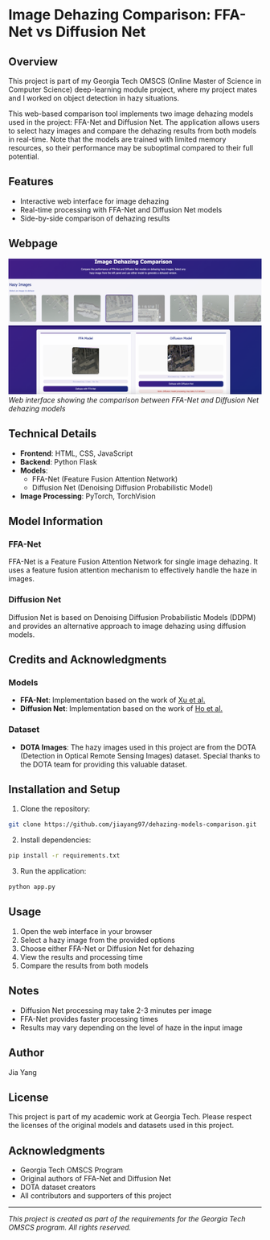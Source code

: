 # Image Dehazing Comparison: FFA-Net vs Diffusion Net

## Overview
This project is part of my Georgia Tech OMSCS (Online Master of Science in Computer Science) deep-learning module project, where my project mates and I worked on object detection in hazy situations.

This web-based comparison tool implements two image dehazing models used in the project: FFA-Net and Diffusion Net. The application allows users to select hazy images and compare the dehazing results from both models in real-time. Note that the models are trained with limited memory resources, so their performance may be suboptimal compared to their full potential.

## Features
- Interactive web interface for image dehazing
- Real-time processing with FFA-Net and Diffusion Net models
- Side-by-side comparison of dehazing results

## Webpage
![Dehazing Models Web Interface](static/dehazing_models_webpage.png)
*Web interface showing the comparison between FFA-Net and Diffusion Net dehazing models*

## Technical Details
- **Frontend**: HTML, CSS, JavaScript
- **Backend**: Python Flask
- **Models**: 
  - FFA-Net (Feature Fusion Attention Network)
  - Diffusion Net (Denoising Diffusion Probabilistic Model)
- **Image Processing**: PyTorch, TorchVision

## Model Information

### FFA-Net
FFA-Net is a Feature Fusion Attention Network for single image dehazing. It uses a feature fusion attention mechanism to effectively handle the haze in images.

### Diffusion Net
Diffusion Net is based on Denoising Diffusion Probabilistic Models (DDPM) and provides an alternative approach to image dehazing using diffusion models.

## Credits and Acknowledgments

### Models
- **FFA-Net**: Implementation based on the work of [Xu et al.](https://github.com/zhilin007/FFA-Net)
- **Diffusion Net**: Implementation based on the work of [Ho et al.](https://github.com/hojonathanho/diffusion)

### Dataset
- **DOTA Images**: The hazy images used in this project are from the DOTA (Detection in Optical Remote Sensing Images) dataset. Special thanks to the DOTA team for providing this valuable dataset.

## Installation and Setup

1. Clone the repository:
```bash
git clone https://github.com/jiayang97/dehazing-models-comparison.git
```

2. Install dependencies:
```bash
pip install -r requirements.txt
```

3. Run the application:
```bash
python app.py
```

## Usage
1. Open the web interface in your browser
2. Select a hazy image from the provided options
3. Choose either FFA-Net or Diffusion Net for dehazing
4. View the results and processing time
5. Compare the results from both models

## Notes
- Diffusion Net processing may take 2-3 minutes per image
- FFA-Net provides faster processing times
- Results may vary depending on the level of haze in the input image

## Author
Jia Yang

## License
This project is part of my academic work at Georgia Tech. Please respect the licenses of the original models and datasets used in this project.

## Acknowledgments
- Georgia Tech OMSCS Program
- Original authors of FFA-Net and Diffusion Net
- DOTA dataset creators
- All contributors and supporters of this project

---
*This project is created as part of the requirements for the Georgia Tech OMSCS program. All rights reserved.*
